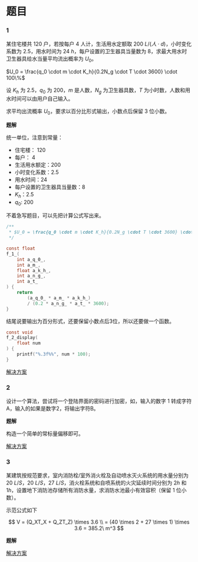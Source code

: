 # 题目

### 1
某住宅楼共 $120$ 户，若按每户 $4$ 人计，生活用水定额取 $200 \ L/(人 \cdot d)$，小时变化系数为 $2.5$，用水时间为 $24 \ h$，每户设置的卫生器具当量数为 $8$，求最大用水时卫生器具给水当量平均流出概率为 $U_0$。

$U_0 = \frac{q_0 \cdot m \cdot K_h}{0.2N_g \cdot T \cdot 3600} \cdot 100\%$

设 $K_h$ 为 $2.5$，$q_0$ 为 $200$，$m$ 是人数，$N_g$ 为卫生器具数，$T$ 为小时数，人数和用水时间可以由用户自己输入。

求平均出流概率 $U_0$，要求以百分比形式输出，小数点后保留 $3$ 位小数。

**题解**

统一单位，注意到常量：

- 住宅楼： $120$
- 每户： $4$
- 生活用水额定：$200$
- 小时变化系数：$2.5$
- 用水时间：$24$
- 每户设置的卫生器具当量数：$8$
- $K_h$：$2.5$
- $q_0$: $200$

不着急写题目，可以先把计算公式写出来。

```c
/**
 * $U_0 = \frac{q_0 \cdot m \cdot K_h}{0.2N_g \cdot T \cdot 3600} \cdot 100\%$
 */

const float
f_1_(
    int a_q_0_,
    int a_m_,
    float a_k_h_,
    int a_n_g_,
    int a_t_
) {
    return 
        (a_q_0_ * a_m_ * a_k_h_) 
        / (0.2 * a_n_g_ * a_t_ * 3600);
}
```

结尾说要输出为百分形式，还要保留小数点后3位，所以还要做一个函数。

```c
const void
f_2_display(
    float num
) {
    printf("%.3f%%", num * 100);
}
```

[解决方案](./2.c)

### 2

设计一个算法，尝试将一个登陆界面的密码进行加密，如，输入的数字 1 转成字符 A，输入的如果是数字2，将输出字符B。

**题解**

构造一个简单的常标量偏移即可。

[解决方案](./3.c)

### 3

某建筑按规范要求，室内消防栓/室外消火栓及自动喷水灭火系统的用水量分别为 $20\ L/S$，$20\ L/S$，$27\ L/S$，消火栓系统和自喷系统的火灾延续时间分别为 $2h$ 和 $1h$，设置地下消防池存储所有消防水量，求消防水池最小有效容积（保留 $1$ 位小数）。

示范公式如下

$$
V = (Q_XT_X + Q_ZT_Z) \times 3.6 \\ 
  = (40 \times 2 + 27 \times 1) \times 3.6 = 385.2\ m^3
$$

**题解**



[解决方案](./4.c)

